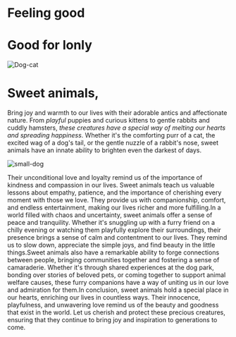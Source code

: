 # Feeling good
# Good for lonly
![Dog-cat](https://ichef.bbci.co.uk/news/976/cpsprodpb/BAF5/production/_111516874_gettyimages-451627799-1.jpg)
# Sweet animals,
 Bring joy and warmth to our lives with their adorable antics and affectionate nature. From *playful* puppies and curious kittens to gentle rabbits and cuddly hamsters, *these creatures have a special way of melting our hearts and spreading happiness*. Whether it's the comforting purr of a cat, the excited wag of a dog's tail, or the gentle nuzzle of a rabbit's nose, sweet animals have an innate ability to brighten even the darkest of days.
 
 ![small-dog](https://images.app.goo.gl/5b8KqqRHPERXSHoS7)
 
 
 
 Their unconditional love and loyalty remind us of the importance of kindness and compassion in our lives. Sweet animals teach us valuable lessons about empathy, patience, and the importance of cherishing every moment with those we love. They provide us with companionship, comfort, and endless entertainment, making our lives richer and more fulfilling.In a world filled with chaos and uncertainty, sweet animals offer a sense of peace and tranquility. Whether it's snuggling up with a furry friend on a chilly evening or watching them playfully explore their surroundings, their presence brings a sense of calm and contentment to our lives. They remind us to slow down, appreciate the simple joys, and find beauty in the little things.Sweet animals also have a remarkable ability to forge connections between people, bringing communities together and fostering a sense of camaraderie. Whether it's through shared experiences at the dog park, bonding over stories of beloved pets, or coming together to support animal welfare causes, these furry companions have a way of uniting us in our love and admiration for them.In conclusion, sweet animals hold a special place in our hearts, enriching our lives in countless ways. Their innocence, playfulness, and unwavering love remind us of the beauty and goodness that exist in the world. Let us cherish and protect these precious creatures, ensuring that they continue to bring joy and inspiration to generations to come.
